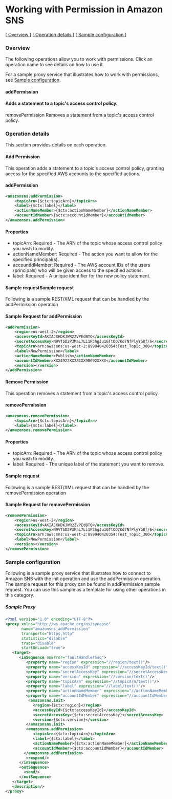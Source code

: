 
# Working with Permission in Amazon SNS

[[ Overview ]](#Overview) [[ Operation details ]](#Operation-details) [[ Sample configuration ]](#Sample-configuration)

### Overview
The following operations allow you to work with permissions. Click an operation name to see details on how to use it.

For a sample proxy service that illustrates how to work with permissions, see [Sample configuration](#Sample-configuration).

#### addPermission

#### Adds a statement to a topic's access control policy.

removePermission	Removes a statement from a topic's access control policy.

### Operation details
This section provides details on each operation.

#### Add Permission
This operation adds a statement to a topic's access control policy, granting access for the specified AWS accounts to the specified actions.

#### addPermission
```xml
<amazonsns.addPermission>
    <topicArn>{$ctx:topicArn}</topicArn>
    <label>{$ctx:label}</label>
    <actionNameMember>{$ctx:actionNameMember}</actionNameMember>
    <accountIdMember>{$ctx:accountIdMember}</accountIdMember>
</amazonsns.addPermission>
```
#### Properties
* topicArn: Required - The ARN of the topic whose access control policy you wish to modify.
* actionNameMember: Required - The action you want to allow for the specified principal(s).
* accountIdMember: Required - The AWS account IDs of the users (principals) who will be given access to the specified actions.
* label: Required - A unique identifier for the new policy statement.
 
#### Sample requestSample request
Following is a sample REST/XML request that can be handled by the addPermission operation

#### Sample Request for addPermission
```xml
<addPermission>
    <region>us-west-2</region>
    <accessKeyId>AKIAJXHDKJWR2ZVPEdBTQ</accessKeyId>
    <secretAccessKey>N9VTSD2P3MaL7Li1P3hgJu1GTtOO7Kd7NfPlyYG8f/6</secretAccessKey>
    <topicArn>arn:aws:sns:us-west-2:899940420354:Test_Topic_300</topicArn>
    <label>NewPermission</label>
    <actionNameMember>Publish</actionNameMember>
    <accountIdMember>XXX4922XX281XX98692XXXX</accountIdMember>
    <version></version>
</addPermission>
```
#### Remove Permission
This operation removes a statement from a topic's access control policy.

#### removePermission
```xml
<amazonsns.removePermission>
    <topicArn>{$ctx:topicArn}</topicArn>
    <label>{$ctx:label}</label>
</amazonsns.removePermission>
```
#### Properties
* topicArn: Required - The ARN of the topic whose access control policy you wish to modify.
* label: Required - The unique label of the statement you want to remove.

#### Sample request
Following is a sample REST/XML request that can be handled by the removePermission operation

#### Sample Request for removePermission
```xml
<removePermission>
    <region>us-west-2</region>
    <accessKeyId>AKIAJXHDKJWR2ZVPEdBTQ</accessKeyId>
    <secretAccessKey>N9VTSD2P3MaL7Li1P3hgJu1GTtOO7Kd7NfPlyYG8f/6</secretAccessKey>
    <topicArn>arn:aws:sns:us-west-2:899940420354:Test_Topic_300</topicArn>
    <label>NewPermission</label>
    <version></version>
</removePermission>
```
### Sample configuration
Following is a sample proxy service that illustrates how to connect to Amazon SNS with the init operation and use the addPermission operation. The sample request for this proxy can be found in addPermission sample request. You can use this sample as a template for using other operations in this category.

##### Sample Proxy
```xml
<?xml version="1.0" encoding="UTF-8"?>
<proxy xmlns="http://ws.apache.org/ns/synapse"
       name="amazonsns_addPermission"
       transports="https,http"
       statistics="disable"
       trace="disable"
       startOnLoad="true">
   <target>
      <inSequence onError="faultHandlerSeq">
         <property name="region" expression="//region/text()"/>
         <property name="accessKeyId" expression="//accessKeyId/text()"/>
         <property name="secretAccessKey" expression="//secretAccessKey/text()"/>
         <property name="version" expression="//version/text()"/>
         <property name="topicArn" expression="//topicArn/text()"/>
         <property name="label" expression="//label/text()"/>
         <property name="actionNameMember" expression="//actionNameMember/text()"/>
         <property name="accountIdMember" expression="//accountIdMember/text()"/>
          <amazonsns.init>
            <region>{$ctx:region}</region>
            <accessKeyId>{$ctx:accessKeyId}</accessKeyId>
            <secretAccessKey>{$ctx:secretAccessKey}</secretAccessKey>
            <version>{$ctx:version}</version>
         </amazonsns.init>
         <amazonsns.addPermission>
            <topicArn>{$ctx:topicArn}</topicArn>
            <label>{$ctx:label}</label>
            <actionNameMember>{$ctx:actionNameMember}</actionNameMember>
            <accountIdMember>{$ctx:accountIdMember}</accountIdMember>
        </amazonsns.addPermission>
         <respond/>
      </inSequence>
      <outSequence>
        <send/>
      </outSequence>
   </target>
   <description/>
</proxy>                                 
```
